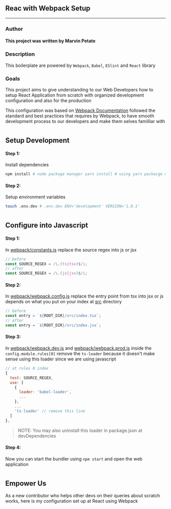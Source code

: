 ## Reac with Webpack Setup

---

### Author

#### This project was written by **Marvin Petate**

### Description

This boilerplate are powered by `Webpack`, `Babel`,
`ESlint` and `React` library

### Goals

This project aims to give understanding to our Web Developers how to setup
React Application from scratch with organized development configuration and
also for the production

This configuration was based on [Webpack Documentation](https://webpack.js.org/guide) followed the standard and best practices that requires by Webpack, to have smooth
development process to our developers and make them selves familliar with

#

## Setup Development

#### Step 1:

Install dependencies

```bash
npm install # node package manager yarn install # using yarn packacge manager
```

#### Step 2:

Setup environment variables

```bash
touch .env.dev # .env.dev ENV='development' VERSION='1.0.1'
```

#

## Configure into Javascript

#### Step 1:

In [webpack/constants.js](webpack/constants.js) replace the source regex into js or jsx

```Javascript
// before
const SOURCE_REGEX = /\.(ts|tsx)$/i;
// after
const SOURCE_REGEX = /\.(js|jsx)$/i;
```

#### Step 2:

In [webpack/webpack.config.js](webpack/webpack.config.js) replace the entry point from tsx into jsx or js depends on what you put on your index at [src](src) directory

```javascript
// before
const entry = `${ROOT_DIR}/src/index.tsx`;
// after
const entry = `${ROOT_DIR}/src/index.jsx`;
```

#### Step 3:

In [webpack/webpack.dev.js](webpack/webpack.dev.js) and [webpack/webpack.prod.js](webpack/webpack.prod.js) inside the `config.module.rules[0]` remove the `ts-loader` because it doesn't make sense using this loader since we are using javascript

```javascript
// at rules 0 index
{
  test: SOURCE_REGEX,
  use: [
    {
      loader: 'babel-loader',
      ...
    },
    ...
    'ts-loader' // remove this line
  ]
},
```

> NOTE: You may also uninstall this loader in package.json at devDependencies

#### Step 4:

Now you can start the bundler using `npm start` and open the web application

#

## Empower Us

As a new contributor who helps other devs on their queries about scratch works, here is my configuration set up at React using Webpack
